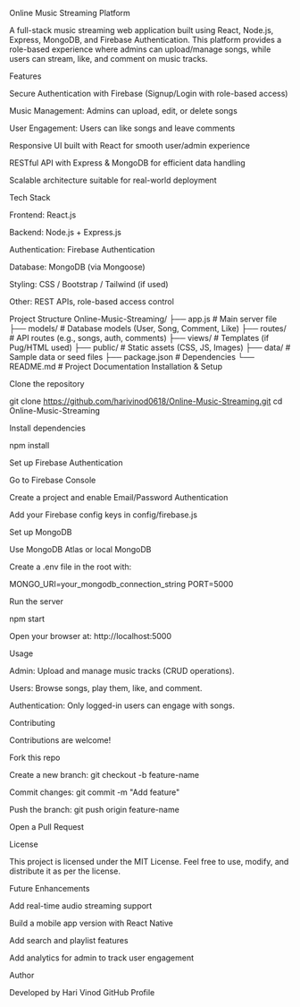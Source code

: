 Online Music Streaming Platform

A full-stack music streaming web application built using React, Node.js, Express, MongoDB, and Firebase Authentication.
This platform provides a role-based experience where admins can upload/manage songs, while users can stream, like, and comment on music tracks.

Features

Secure Authentication with Firebase (Signup/Login with role-based access)

Music Management: Admins can upload, edit, or delete songs

User Engagement: Users can like songs and leave comments

Responsive UI built with React for smooth user/admin experience

RESTful API with Express & MongoDB for efficient data handling

Scalable architecture suitable for real-world deployment

Tech Stack

Frontend: React.js

Backend: Node.js + Express.js

Authentication: Firebase Authentication

Database: MongoDB (via Mongoose)

Styling: CSS / Bootstrap / Tailwind (if used)

Other: REST APIs, role-based access control

Project Structure
Online-Music-Streaming/
├── app.js               # Main server file
├── models/              # Database models (User, Song, Comment, Like)
├── routes/              # API routes (e.g., songs, auth, comments)
├── views/               # Templates (if Pug/HTML used)
├── public/              # Static assets (CSS, JS, Images)
├── data/                # Sample data or seed files
├── package.json         # Dependencies
└── README.md            # Project Documentation
Installation & Setup

Clone the repository

git clone https://github.com/harivinod0618/Online-Music-Streaming.git
cd Online-Music-Streaming

Install dependencies

npm install

Set up Firebase Authentication

Go to Firebase Console

Create a project and enable Email/Password Authentication

Add your Firebase config keys in config/firebase.js

Set up MongoDB

Use MongoDB Atlas or local MongoDB

Create a .env file in the root with:

MONGO_URI=your_mongodb_connection_string
PORT=5000

Run the server

npm start

Open your browser at:
http://localhost:5000

Usage

Admin: Upload and manage music tracks (CRUD operations).

Users: Browse songs, play them, like, and comment.

Authentication: Only logged-in users can engage with songs.

Contributing

Contributions are welcome!

Fork this repo

Create a new branch: git checkout -b feature-name

Commit changes: git commit -m "Add feature"

Push the branch: git push origin feature-name

Open a Pull Request

License

This project is licensed under the MIT License.
Feel free to use, modify, and distribute it as per the license.

Future Enhancements

Add real-time audio streaming support

Build a mobile app version with React Native

Add search and playlist features

Add analytics for admin to track user engagement

Author

Developed by Hari Vinod
GitHub Profile
